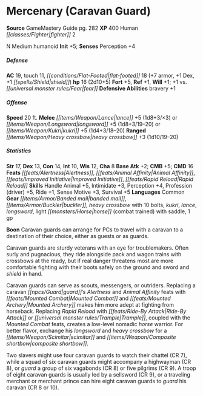 ﻿---
cssclass: [monsters]
title1: Mercenary (Caravan Guard)
title2: Mercenary (Caravan Guard)
CR: 1
sources:
- name: GameMastery Guide
  page: 282
  link: http://paizo.com/pathfinderRPG/v5748btpy8ffn
XP: 400
race: Human
classes:
- fighter 2
alignment: N
size: Medium
type: humanoid
initiative:
  bonus: 5
AC:
  AC: 19
  touch: 11
  flat_footed: 18
  components:
    armor: 7
    dex: 1
    shield: 1
HP:
  HP: 16
  long: 2d10+5
saves:
  fort: 5
  ref: 1
  will: 1
  other: +1 vs. fear
defensive_abilities:
- bravery +1
speeds:
  base: 20
attacks:
  melee:
  - - text: lance +5 (1d8+3/×3)
      entries:
      - - damage: 1d8+3
          crit_multiplier: 3
      attack: lance
      bonus:
      - 5
  - - text: longsword +5 (1d8+3/19-20)
      entries:
      - - damage: 1d8+3
          crit_range: 19-20
      attack: longsword
      bonus:
      - 5
  - - text: kukri +5 (1d4+3/18-20)
      entries:
      - - damage: 1d4+3
          crit_range: 18-20
      attack: kukri
      bonus:
      - 5
  ranged:
  - - text: heavy crossbow +3 (1d10/19-20)
      entries:
      - - damage: 1d10
          crit_range: 19-20
      attack: heavy crossbow
      bonus:
      - 3
ability_scores:
  STR: 17
  DEX: 13
  CON: 14
  INT: 10
  WIS: 12
  CHA: 8
BAB: 2
CMB: 5
CMD: 16
feats:
- name: Alertness
- name: Animal Affinity
- name: Improved Initiative
- name: Rapid Reload
skills:
  Handle Animal: 5
  Intimidate: 3
  Perception: 4
  Profession (driver): 5
  Ride: 1
  Sense Motive: 3
  Survival: 5
languages:
- Common
gear:
  gear:
  - banded mail
  - buckler
  - heavy crossbow with 10 bolts
  - kukri
  - lance
  - longsword
  - light horse (combat trained) with saddle
  - 1 gp
npc_boon: Caravan guards can arrange for PCs to travel with a caravan to a destination
  of their choice, either as guests or as guards.
desc_long: |-
  Caravan guards are sturdy veterans with an eye for troublemakers. Often surly and pugnacious, they ride alongside pack and wagon trains with crossbows at the ready, but if real danger threatens most are more comfortable fighting with their boots safely on the ground and sword and shield in hand.

  Caravan guards can serve as scouts, messengers, or outriders. Replacing a caravan guard's Alertness and Animal Affinity feats with Mounted Combat and Mounted Archery makes him more adept at fighting from horseback. Replacing Rapid Reload with Ride-By Attack or Trample, coupled with the Mounted Combat feats, creates a low-level nomadic horse warrior. For better flavor, exchange his longsword and heavy crossbow for a scimitar and composite shortbow.

  Two slavers might use four caravan guards to watch their chattel (CR 7), while a squad of six caravan guards might accompany a highwayman (CR 8), or guard a group of six vagabonds (CR 8) or five pilgrims (CR 9). A troop of eight caravan guards is usually led by a sellsword (CR 9), or a traveling merchant or merchant prince can hire eight caravan guards to guard his caravan (CR 8 or 10).

---

# Mercenary (Caravan Guard)

**Source** GameMastery Guide pg. 282
**XP** 400
Human _[[classes/Fighter|fighter]]_ 2

N Medium humanoid
**Init** +5; **Senses** Perception +4

##### Defense

**AC** 19, touch 11, _[[conditions/Flat-Footed|flat-footed]]_ 18 (+7 armor, +1 Dex, +1 _[[spells/Shield|shield]]_)
**hp** 16 (2d10+5)
**Fort** +5, **Ref** +1, **Will** +1; +1 vs. _[[universal monster rules/Fear|fear]]_
**Defensive Abilities** bravery +1

##### Offense
**Speed** 20 ft.
**Melee** _[[items/Weapon/Lance|lance]]_ +5 (1d8+3/×3) or _[[items/Weapon/Longsword|longsword]]_ +5 (1d8+3/19–20) or _[[items/Weapon/Kukri|kukri]]_ +5 (1d4+3/18–20)
**Ranged** _[[items/Weapon/Heavy crossbow|heavy crossbow]]_ +3 (1d10/19–20)

##### Statistics
**Str** 17, **Dex** 13, **Con** 14, **Int** 10, **Wis** 12, **Cha** 8
**Base Atk** +2; **CMB** +5; **CMD** 16
**Feats** _[[feats/Alertness|Alertness]]_, _[[feats/Animal Affinity|Animal Affinity]]_, _[[feats/Improved Initiative|Improved Initiative]]_, _[[feats/Rapid Reload|Rapid Reload]]_
**Skills** Handle Animal +5, Intimidate +3, Perception +4, Profession (driver) +5, Ride +1, Sense Motive +3, Survival +5
**Languages** Common
**Gear** _[[items/Armor/Banded mail|banded mail]]_, _[[items/Armor/Buckler|buckler]]_, _heavy crossbow_ with 10 bolts, _kukri_, _lance_, _longsword_, light _[[monsters/Horse|horse]]_ (combat trained) with saddle, 1 gp

**Boon** Caravan guards can arrange for PCs to travel with a caravan to a destination of their choice, either as guests or as guards.

Caravan guards are sturdy veterans with an eye for troublemakers. Often surly and pugnacious, they ride alongside pack and wagon trains with crossbows at the ready, but if real danger threatens most are more comfortable fighting with their boots safely on the ground and sword and _shield_ in hand.

Caravan guards can serve as scouts, messengers, or outriders. Replacing a caravan _[[npcs/Guard|guard]]_’s _Alertness_ and _Animal Affinity_ feats with _[[feats/Mounted Combat|Mounted Combat]]_ and _[[feats/Mounted Archery|Mounted Archery]]_ makes him more adept at fighting from horseback. Replacing _Rapid Reload_ with _[[feats/Ride-By Attack|Ride-By Attack]]_ or _[[universal monster rules/Trample|Trample]]_, coupled with the _Mounted Combat_ feats, creates a low-level nomadic _horse_ warrior. For better flavor, exchange his _longsword_ and _heavy crossbow_ for a _[[items/Weapon/Scimitar|scimitar]]_ and _[[items/Weapon/Composite shortbow|composite shortbow]]_.

Two slavers might use four caravan guards to watch their chattel (CR 7), while a squad of six caravan guards might accompany a highwayman (CR 8), or _guard_ a group of six vagabonds (CR 8) or five pilgrims (CR 9). A troop of eight caravan guards is usually led by a sellsword (CR 9), or a traveling merchant or merchant prince can hire eight caravan guards to _guard_ his caravan (CR 8 or 10).